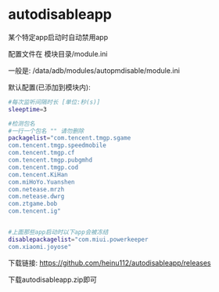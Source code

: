 # autodisableapp

某个特定app启动时自动禁用app

配置文件在 模块目录/module.ini

一般是:
/data/adb/modules/autopmdisable/module.ini

默认配置(已添加到模块内):
```bash
#每次监听间隔时长 [单位:秒(s)]
sleeptime=3

#检测包名
#一行一个包名 "" 请勿删除
packagelist="com.tencent.tmgp.sgame
com.tencent.tmgp.speedmobile
com.tencent.tmgp.cf
com.tencent.tmgp.pubgmhd
com.tencent.tmgp.cod
com.tencent.KiHan
com.miHoYo.Yuanshen
com.netease.mrzh
com.netease.dwrg
com.ztgame.bob
com.tencent.ig"


#上面那些app启动时以下app会被冻结
disablepackagelist="com.miui.powerkeeper
com.xiaomi.joyose"
```

下载链接:
https://github.com/heinu112/autodisableapp/releases

下载autodisableapp.zip即可
